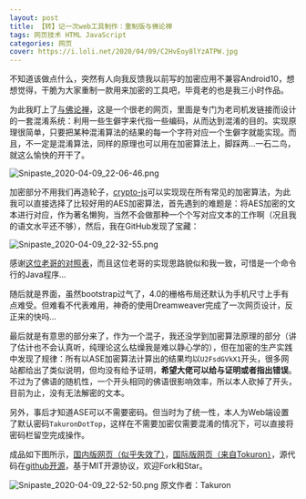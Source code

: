 ```yaml
---
layout: post
title: 【转】记一次web工具制作：重制版与佛论禅
tags: 网页技术 HTML JavaScript 
categories: 网页
cover: https://i.loli.net/2020/04/09/C2HvEoy8lYzATPW.jpg
---
```


不知道该做点什么，突然有人向我反馈我以前写的加密应用不兼容Android10，想想觉得，干脆为大家重制一款用来加密的工具吧，毕竟老的也是我三小时作品。

为此我盯上了[与佛论禅](https://luolisen.top/go?url=http://www.keyfc.net/bbs/tools/tudoucode.aspx)，这是一个很老的网页，里面是专门为老司机发链接而设计的一套混淆系统：利用一些生僻字来代指一些编码，从而达到混淆的目的。实现原理很简单，只要把某种混淆算法的结果的每一个字符对应一个生僻字就能实现。而且，不一定是混淆算法，同样的原理也可以用在加密算法上，脚踩两...一石二鸟，就这么愉快的开干了。

![Snipaste_2020-04-09_22-06-46.png](https://i.loli.net/2020/04/09/KREvGg6IrqzZuTh.png)

加密部分不用我们再造轮子，[crypto-js](https://luolisen.top/go?url=https://github.com/brix/crypto-js)可以实现现在所有常见的加密算法，为此我可以直接选择了比较好用的AES加密算法，首先遇到的难题是：将AES加密的文本进行对应，作为著名懒狗，当然不会做那种一个个写对应文本的工作啊（况且我的语文水平还不够），然后，我在GitHub发现了宝藏：

![Snipaste_2020-04-09_22-32-55.png](https://i.loli.net/2020/04/09/QhjE5apUMmFeyNX.png)

感谢[这位老哥的对照表](https://luolisen.top/go?url=https://github.com/Kwansy98/yufolunchan/blob/master/src/buddhism/TruthTable.java)，而且这位老哥的实现思路貌似和我一致，可惜是一个命令行的Java程序...

随后就是界面，虽然bootstrap过气了，4.0的栅格布局还默认为手机尺寸上手有点难受。但难看不代表难用，神奇的使用Dreamweaver完成了一次网页设计，反正来的快吗… 

最后就是有意思的部分来了，作为一个混子，我还没学到加密算法原理的部分（讲了估计也不会认真听，纯理论这么枯燥我是难以静心学的），但在加密的生产实践中发现了规律：所有以ASE加密算法计算出的结果均以`U2FsdGVkX1`开头，很多网站都给出了类似说明，但均没有给予证明，**希望大佬可以给与证明或者指出错误**。不过为了佛语的随机性，一个开头相同的佛语很影响效率，所以本人砍掉了开头，目前为止，没有无法解密的文本。

另外，事后才知道ASE可以不需要密码。但当时为了统一性，本人为Web端设置了默认密码`TakuronDotTop`，这样在不需要加密仅需要混淆的情况下，可以直接将密码栏留空完成操作。

成品如下图所示，[国内版网页（似乎失效了）](https://luolisen.top/go?url=https://takuron-tool.gitee.io/talk-with-buddha/)，[国际版网页（来自Tokuron）](https://luolisen.top/go?url=https://takuron-tool.github.io/talk-with-buddha/)，源代码在[github开源](https://luolisen.top/go?url=https://github.com/takuron/talk-with-buddha)，基于MIT开源协议，欢迎Fork和Star。

![Snipaste_2020-04-09_22-52-50.png](https://i.loli.net/2020/04/09/u7J8ImLTUxdzjFP.png)
原文作者：Takuron